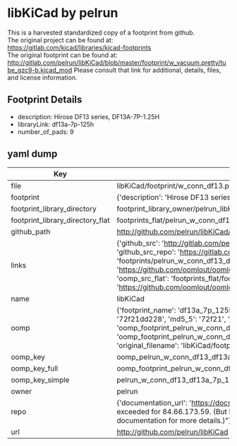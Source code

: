 # libKiCad by pelrun  
This is a harvested standardized copy of a footprint from github.  
The original project can be found at:  
https://gitlab.com/kicad/libraries/kicad-footprints  
The original footprint can be found at:
http://gitlab.com/pelrun/libKiCad/blob/master/footprint/w_vacuum.pretty/tube_gzc9-b.kicad_mod
Please consult that link for additional, details, files, and license information.  
## Footprint Details
* description: Hirose DF13 series, DF13A-7P-1.25H  
* libraryLink: df13a-7p-125h  
* number_of_pads: 9  
## yaml dump  
| Key | Value |  
| --- | --- |  
| file | libKiCad/footprint/w_conn_df13.pretty/df13a-7p-125h.kicad_mod |  
| footprint | {'description': 'Hirose DF13 series, DF13A-7P-1.25H', 'libraryLink': 'df13a-7p-125h', 'number_of_pads': 9} |  
| footprint_library_directory | footprint_library_owner/pelrun_libKiCad |  
| footprint_library_directory_flat | footprints_flat/pelrun_w_conn_df13_df13a_7p_125h/working |  
| github_path | http://github.com/pelrun/libKiCad/blob/master/footprint/w_conn_df13.pretty/df13a-7p-125h.kicad_mod |  
| links | {'github_src': 'http://gitlab.com/pelrun/libKiCad/blob/master/footprint/w_vacuum.pretty/tube_gzc9-b.kicad_mod', 'github_src_repo': 'https://gitlab.com/kicad/libraries/kicad-footprints', 'oomp_bot': 'footprints/pelrun_w_conn_df13_df13a_7p_125h/working', 'oomp_bot_github': 'https://github.com/oomlout/oomlout_oomp_footprint_bot/tree/main/footprints/pelrun_w_conn_df13_df13a_7p_125h/working', 'oomp_src_flat': 'footprints_flat/footprints_flat/pelrun_w_conn_df13_df13a_7p_125h/working', 'oomp_src_flat_github': 'https://github.com/oomlout/oomlout_oomp_footprint_src/tree/main/footprints_flat/pelrun_w_conn_df13_df13a_7p_125h/working'} |  
| name | libKiCad |  
| oomp | {'footprint_name': 'df13a_7p_125h', 'library_name': 'w_conn_df13', 'md5': '72f21dd22846eb36e1999995fd8559d6', 'md5_10': '72f21dd228', 'md5_5': '72f21', 'md5_6': '72f21d', 'oomp_key': 'oomp_pelrun_w_conn_df13_df13a_7p_125h', 'oomp_key_extra': 'oomp_footprint_pelrun_w_conn_df13_df13a_7p_125h', 'oomp_key_full': 'oomp_footprint_pelrun_w_conn_df13_df13a_7p_125h_72f21d', 'oomp_key_simple': 'pelrun_w_conn_df13_df13a_7p_125h', 'original_filename': 'libKiCad/footprint/w_conn_df13.pretty/df13a-7p-125h.kicad_mod', 'owner_name': 'pelrun'} |  
| oomp_key | oomp_pelrun_w_conn_df13_df13a_7p_125h |  
| oomp_key_full | oomp_footprint_pelrun_w_conn_df13_df13a_7p_125h |  
| oomp_key_simple | pelrun_w_conn_df13_df13a_7p_125h |  
| owner | pelrun |  
| repo | {'documentation_url': 'https://docs.github.com/rest/overview/resources-in-the-rest-api#rate-limiting', 'message': "API rate limit exceeded for 84.66.173.59. (But here's the good news: Authenticated requests get a higher rate limit. Check out the documentation for more details.)"} |  
| url | http://github.com/pelrun/libKiCad |  

